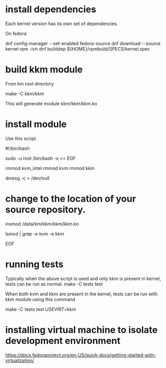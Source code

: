

# install dependencies


Each kernel version has its own set of dependencies.

On fedora

dnf config-manager --set-enabled fedora-source
dnf download --source kernel
rpm -ivh <kernel-rpm-name>
dnf builddep ${HOME}/rpmbuild/SPECS/kernel.spec


# build kkm module

From km root directory

make -C kkm/kkm

This will generate module kkm/kkm/kkm.ko

# install module

Use this script.

#!/bin/bash

sudo -u root /bin/bash -x << EOF

rmmod kvm_intel
rmmod kvm
rmmod kkm

dmesg -c > /dev/null
# change to the location of your source repository.
insmod /data/km/kkm/kkm/kkm.ko

lsmod | grep -e kvm -e kkm

EOF

# running tests

Typically when the above script is used and only kkm is present in kernel, tests can be run as normal.
make -C tests test


When both kvm and kkm are present in the kernel, tests can be run with kkm module using this command

make -C tests test USEVIRT=kkm


# installing virtual machine to isolate development environment


https://docs.fedoraproject.org/en-US/quick-docs/getting-started-with-virtualization/